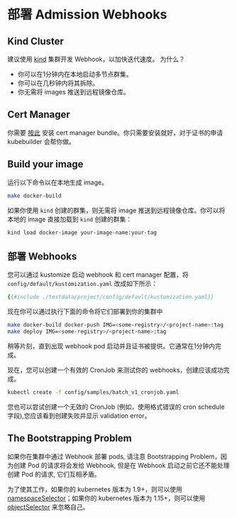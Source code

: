 # 部署 Admission Webhooks

## Kind Cluster

建议使用 [kind](../reference/kind.md) 集群开发 Webhook，以加快迭代速度。 为什么？

- 你可以在1分钟内在本地启动多节点群集。
- 你可以在几秒钟内将其拆除。
- 你无需将 images 推送到远程镜像仓库。

## Cert Manager

你需要 [按此](./cert-manager.md) 安装 cert manager bundle。你只需要安装就好，对于证书的申请 kubebuilder 会帮你做。

## Build your image

运行以下命令以在本地生成 image。

```bash
make docker-build
```

如果你使用 `kind` 创建的群集，则无需将 image 推送到远程镜像仓库。你可以将本地的 image 直接加载到 `kind` 创建的群集：

```bash
kind load docker-image your-image-name:your-tag
```

## 部署 Webhooks

您可以通过 kustomize 启动 webhook 和 cert manager 配置，将 `config/default/kustomization.yaml` 
改成如下所示：

```yaml
{{#include ./testdata/project/config/default/kustomization.yaml}}
```

现在你可以通过执行下面的命令将它们部署到你的集群中

```bash
make docker-build docker-push IMG=<some-registry>/<project-name>:tag
make deploy IMG=<some-registry>/<project-name>:tag
```

稍等片刻，直到出现 webhook pod 启动并且证书被提供。它通常在1分钟内完成。

现在，您可以创建一个有效的 CronJob 来测试你的 webhooks，创建应该成功完成。

```bash
kubectl create -f config/samples/batch_v1_cronjob.yaml
```

您也可以尝试创建一个无效的 CronJob (例如，使用格式错误的 cron schedule 字段),您应该看到创建失败并显示  validation error。

<aside class="note warning">

<h1>The Bootstrapping Problem</h1>

如果你在集群中通过 Webhook 部署 pods, 请注意 Bootstrapping Problem，因为创建 Pod 的请求将会发给 Webhook, 但是在 Webhook 启动之前它还不能处理创建 Pod 的请求, 它们互相矛盾。

为了使其工作，如果你的 kubernetes 版本为 1.9+，则可以使用[namespaceSelector]；如果你的 kubernetes 版本为 1.15+，则可以使用 [objectSelector] 来忽略自己。

</aside>

[namespaceSelector]: https://github.com/kubernetes/api/blob/kubernetes-1.14.5/admissionregistration/v1beta1/types.go#L189-L233
[objectSelector]: https://github.com/kubernetes/api/blob/kubernetes-1.15.2/admissionregistration/v1beta1/types.go#L262-L274
